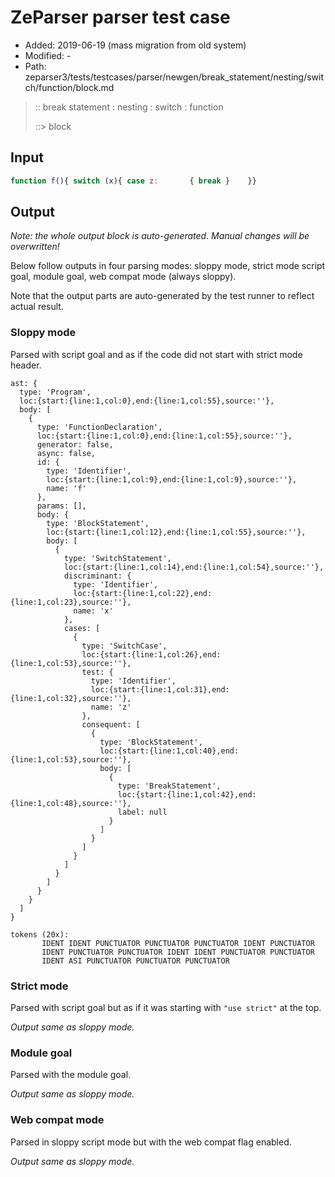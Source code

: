 # ZeParser parser test case

- Added: 2019-06-19 (mass migration from old system)
- Modified: -
- Path: zeparser3/tests/testcases/parser/newgen/break_statement/nesting/switch/function/block.md

> :: break statement : nesting : switch : function
>
> ::> block

## Input

`````js
function f(){ switch (x){ case z:       { break }    }}
`````

## Output

_Note: the whole output block is auto-generated. Manual changes will be overwritten!_

Below follow outputs in four parsing modes: sloppy mode, strict mode script goal, module goal, web compat mode (always sloppy).

Note that the output parts are auto-generated by the test runner to reflect actual result.

### Sloppy mode

Parsed with script goal and as if the code did not start with strict mode header.

`````
ast: {
  type: 'Program',
  loc:{start:{line:1,col:0},end:{line:1,col:55},source:''},
  body: [
    {
      type: 'FunctionDeclaration',
      loc:{start:{line:1,col:0},end:{line:1,col:55},source:''},
      generator: false,
      async: false,
      id: {
        type: 'Identifier',
        loc:{start:{line:1,col:9},end:{line:1,col:9},source:''},
        name: 'f'
      },
      params: [],
      body: {
        type: 'BlockStatement',
        loc:{start:{line:1,col:12},end:{line:1,col:55},source:''},
        body: [
          {
            type: 'SwitchStatement',
            loc:{start:{line:1,col:14},end:{line:1,col:54},source:''},
            discriminant: {
              type: 'Identifier',
              loc:{start:{line:1,col:22},end:{line:1,col:23},source:''},
              name: 'x'
            },
            cases: [
              {
                type: 'SwitchCase',
                loc:{start:{line:1,col:26},end:{line:1,col:53},source:''},
                test: {
                  type: 'Identifier',
                  loc:{start:{line:1,col:31},end:{line:1,col:32},source:''},
                  name: 'z'
                },
                consequent: [
                  {
                    type: 'BlockStatement',
                    loc:{start:{line:1,col:40},end:{line:1,col:53},source:''},
                    body: [
                      {
                        type: 'BreakStatement',
                        loc:{start:{line:1,col:42},end:{line:1,col:48},source:''},
                        label: null
                      }
                    ]
                  }
                ]
              }
            ]
          }
        ]
      }
    }
  ]
}

tokens (20x):
       IDENT IDENT PUNCTUATOR PUNCTUATOR PUNCTUATOR IDENT PUNCTUATOR
       IDENT PUNCTUATOR PUNCTUATOR IDENT IDENT PUNCTUATOR PUNCTUATOR
       IDENT ASI PUNCTUATOR PUNCTUATOR PUNCTUATOR
`````

### Strict mode

Parsed with script goal but as if it was starting with `"use strict"` at the top.

_Output same as sloppy mode._

### Module goal

Parsed with the module goal.

_Output same as sloppy mode._

### Web compat mode

Parsed in sloppy script mode but with the web compat flag enabled.

_Output same as sloppy mode._
